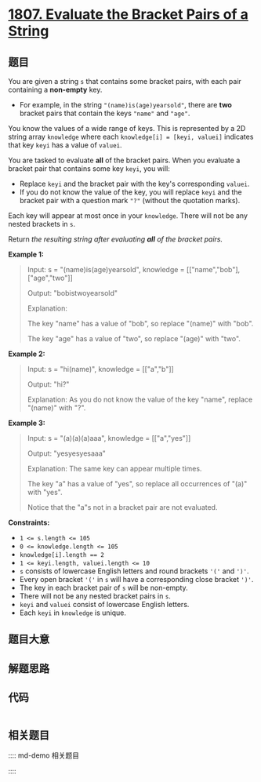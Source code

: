 # [1807. Evaluate the Bracket Pairs of a String](https://leetcode.com/problems/evaluate-the-bracket-pairs-of-a-string)

## 题目

You are given a string `s` that contains some bracket pairs, with each pair
containing a **non-empty** key.

  * For example, in the string `"(name)is(age)yearsold"`, there are **two** bracket pairs that contain the keys `"name"` and `"age"`.

You know the values of a wide range of keys. This is represented by a 2D
string array `knowledge` where each `knowledge[i] = [keyi, valuei]` indicates
that key `keyi` has a value of `valuei`.

You are tasked to evaluate **all** of the bracket pairs. When you evaluate a
bracket pair that contains some key `keyi`, you will:

  * Replace `keyi` and the bracket pair with the key's corresponding `valuei`.
  * If you do not know the value of the key, you will replace `keyi` and the bracket pair with a question mark `"?"` (without the quotation marks).

Each key will appear at most once in your `knowledge`. There will not be any
nested brackets in `s`.

Return _the resulting string after evaluating **all** of the bracket pairs._



**Example 1:**

> Input: s = "(name)is(age)yearsold", knowledge = [["name","bob"],["age","two"]]
> 
> Output: "bobistwoyearsold"
> 
> Explanation:
> 
> The key "name" has a value of "bob", so replace "(name)" with "bob".
> 
> The key "age" has a value of "two", so replace "(age)" with "two".

**Example 2:**

> Input: s = "hi(name)", knowledge = [["a","b"]]
> 
> Output: "hi?"
> 
> Explanation: As you do not know the value of the key "name", replace "(name)" with "?".

**Example 3:**

> Input: s = "(a)(a)(a)aaa", knowledge = [["a","yes"]]
> 
> Output: "yesyesyesaaa"
> 
> Explanation: The same key can appear multiple times.
> 
> The key "a" has a value of "yes", so replace all occurrences of "(a)" with "yes".
> 
> Notice that the "a"s not in a bracket pair are not evaluated.

**Constraints:**

  * `1 <= s.length <= 105`
  * `0 <= knowledge.length <= 105`
  * `knowledge[i].length == 2`
  * `1 <= keyi.length, valuei.length <= 10`
  * `s` consists of lowercase English letters and round brackets `'('` and `')'`.
  * Every open bracket `'('` in `s` will have a corresponding close bracket `')'`.
  * The key in each bracket pair of `s` will be non-empty.
  * There will not be any nested bracket pairs in `s`.
  * `keyi` and `valuei` consist of lowercase English letters.
  * Each `keyi` in `knowledge` is unique.


## 题目大意

## 解题思路

## 代码

```javascript

```

## 相关题目

:::: md-demo 相关题目

::::
